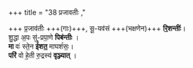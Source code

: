 +++
title = "38 प्रजावतीः ,"

+++
प्र॒जाव॑तीः +++(गाः)+++, सू॒-यव॑सं +++(भक्षणेन)+++ **रि॒शन्तीः॑**।  
शु॒द्धा अ॒पः सु॑-प्रपा॒णे **पिब॑न्तीः** ।  
**मा** वः॑ स्ते॒न **ई॑शत॒** माघशं॑सः॒।  
**परि॑** वो हे॒ती रु॒द्रस्य॑ **वृञ्ज्यात्** ।